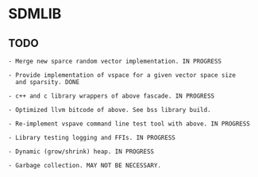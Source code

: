 # SDMLIB

## TODO

    - Merge new sparce random vector implementation. IN PROGRESS
    
    - Provide implementation of vspace for a given vector space size
      and sparsity. DONE

    - c++ and c library wrappers of above fascade. IN PROGRESS

    - Optimized llvm bitcode of above. See bss library build.

    - Re-implement vspave command line test tool with above. IN PROGRESS

    - Library testing logging and FFIs. IN PROGRESS

    - Dynamic (grow/shrink) heap. IN PROGRESS

    - Garbage collection. MAY NOT BE NECESSARY.
